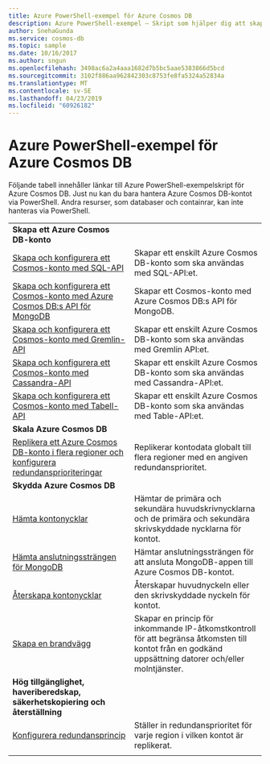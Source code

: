 ```yaml
---
title: Azure PowerShell-exempel för Azure Cosmos DB
description: Azure PowerShell-exempel – Skript som hjälper dig att skapa och hantera Azure Cosmos DB-konton.
author: SnehaGunda
ms.service: cosmos-db
ms.topic: sample
ms.date: 10/16/2017
ms.author: sngun
ms.openlocfilehash: 3498ac6a2a4aaa1682d7b5bc5aae5383866d5bcd
ms.sourcegitcommit: 3102f886aa962842303c8753fe8fa5324a52834a
ms.translationtype: MT
ms.contentlocale: sv-SE
ms.lasthandoff: 04/23/2019
ms.locfileid: "60926182"
---
```

# <a name="azure-powershell-samples-for-azure-cosmos-db"></a>Azure PowerShell-exempel för Azure Cosmos DB

Följande tabell innehåller länkar till Azure PowerShell-exempelskript för Azure Cosmos DB. Just nu kan du bara hantera Azure Cosmos DB-kontot via PowerShell. Andra resurser, som databaser och containrar, kan inte hanteras via PowerShell.

| |  |
|---|---|
|**Skapa ett Azure Cosmos DB-konto**||
|[Skapa och konfigurera ett Cosmos-konto med SQL-API](scripts/create-database-account-powershell.md?toc=%2fpowershell%2fmodule%2ftoc.json)| Skapar ett enskilt Azure Cosmos DB-konto som ska användas med SQL-API:et. |
|[Skapa och konfigurera ett Cosmos-konto med Azure Cosmos DB:s API för MongoDB](scripts/create-mongodb-database-account-powershell.md?toc=%2fpowershell%2fmodule%2ftoc.json)| Skapar ett Cosmos-konto med Azure Cosmos DB:s API för MongoDB. |
|[Skapa och konfigurera ett Cosmos-konto med Gremlin-API](scripts/create-graph-database-account-powershell.md?toc=%2fpowershell%2fmodule%2ftoc.json)| Skapar ett enskilt Azure Cosmos DB-konto som ska användas med Gremlin API:et. |
|[Skapa och konfigurera ett Cosmos-konto med Cassandra-API](scripts/create-and-configure-cassandra-database.md?toc=%2fpowershell%2fmodule%2ftoc.json)| Skapar ett enskilt Azure Cosmos DB-konto som ska användas med Cassandra-API:et. |
|[Skapa och konfigurera ett Cosmos-konto med Tabell-API](scripts/create-table-database-account-powershell.md?toc=%2fpowershell%2fmodule%2ftoc.json)| Skapar ett enskilt Azure Cosmos DB-konto som ska användas med Table-API:et. |
|**Skala Azure Cosmos DB**||
|[Replikera ett Azure Cosmos DB-konto i flera regioner och konfigurera redundansprioriteringar](scripts/scale-multiregion-powershell.md?toc=%2fpowershell%2fmodule%2ftoc.json)|Replikerar kontodata globalt till flera regioner med en angiven redundansprioritet.|
|**Skydda Azure Cosmos DB**||
| [Hämta kontonycklar](scripts/secure-get-account-key-powershell.md?toc=%2fpowershell%2fmodule%2ftoc.json) | Hämtar de primära och sekundära huvudskrivnycklarna och de primära och sekundära skrivskyddade nycklarna för kontot.|
| [Hämta anslutningssträngen för MongoDB](scripts/secure-mongo-connection-string-powershell.md?toc=%2fpowershell%2fmodule%2ftoc.json) | Hämtar anslutningssträngen för att ansluta MongoDB-appen till Azure Cosmos DB-kontot.|
|[Återskapa kontonycklar](scripts/secure-regenerate-key-powershell.md?toc=%2fpowershell%2fmodule%2ftoc.json)|Återskapar huvudnyckeln eller den skrivskyddade nyckeln för kontot.|
|[Skapa en brandvägg](scripts/create-firewall-powershell.md?toc=%2fpowershell%2fmodule%2ftoc.json)| Skapar en princip för inkommande IP-åtkomstkontroll för att begränsa åtkomsten till kontot från en godkänd uppsättning datorer och/eller molntjänster.|
|**Hög tillgänglighet, haveriberedskap, säkerhetskopiering och återställning**||
|[Konfigurera redundansprincip](scripts/ha-failover-policy-powershell.md?toc=%2fpowershell%2fmodule%2ftoc.json)|Ställer in redundansprioritet för varje region i vilken kontot är replikerat.|
|||
